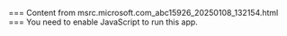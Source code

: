 === Content from msrc.microsoft.com_abc15926_20250108_132154.html ===
You need to enable JavaScript to run this app.
